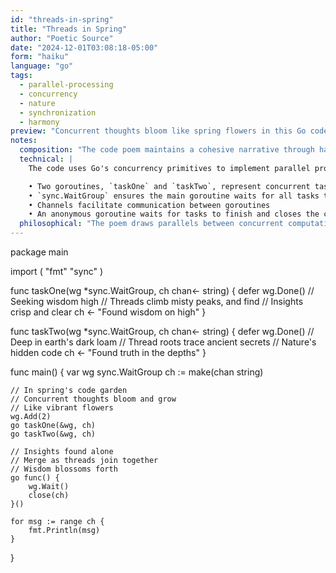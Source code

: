 ```yaml
---
id: "threads-in-spring"
title: "Threads in Spring"
author: "Poetic Source" 
date: "2024-12-01T03:08:18-05:00"
form: "haiku"
language: "go"
tags:
  - parallel-processing
  - concurrency
  - nature
  - synchronization
  - harmony
preview: "Concurrent thoughts bloom like spring flowers in this Go code poem, exploring the beauty of parallel processing through nature-inspired haiku"
notes:
  composition: "The code poem maintains a cohesive narrative through haiku-structured comments, with each stanza focusing on a single theme. The technical implementation in Go and the poetic expression work together to explore the beauty of concurrent computation."
  technical: |
    The code uses Go's concurrency primitives to implement parallel processing:

    • Two goroutines, `taskOne` and `taskTwo`, represent concurrent tasks
    • `sync.WaitGroup` ensures the main goroutine waits for all tasks to complete
    • Channels facilitate communication between goroutines 
    • An anonymous goroutine waits for tasks to finish and closes the channel
  philosophical: "The poem draws parallels between concurrent computation and the natural world. Concurrent thoughts blooming like flowers in a spring code garden suggest the beauty and growth inherent in parallel processing. The merging of insights when threads join together evokes the idea of wisdom blossoming forth from the harmonious synthesis of independent explorations. The poem invites us to see the elegance and interconnectedness of concurrent systems, mirroring the patterns and rhythms of nature."
---
```

package main

import (
    "fmt"
    "sync"
)

func taskOne(wg *sync.WaitGroup, ch chan<- string) {
    defer wg.Done()
    // Seeking wisdom high 
    // Threads climb misty peaks, and find
    // Insights crisp and clear
    ch <- "Found wisdom on high"
}

func taskTwo(wg *sync.WaitGroup, ch chan<- string) {
    defer wg.Done()
    // Deep in earth's dark loam
    // Thread roots trace ancient secrets
    // Nature's hidden code
    ch <- "Found truth in the depths"
}

func main() {
    var wg sync.WaitGroup
    ch := make(chan string)

    // In spring's code garden
    // Concurrent thoughts bloom and grow
    // Like vibrant flowers  
    wg.Add(2)
    go taskOne(&wg, ch)
    go taskTwo(&wg, ch)

    // Insights found alone  
    // Merge as threads join together
    // Wisdom blossoms forth
    go func() {
        wg.Wait()
        close(ch)
    }()

    for msg := range ch {
        fmt.Println(msg)
    }
}